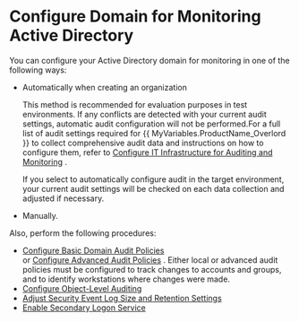 # Configure Domain for Monitoring Active Directory

You can configure your Active Directory domain for monitoring in one of the following ways:

- Automatically when creating an organization

    This method is recommended for evaluation purposes in test environments. If any conflicts are detected with your current audit settings, automatic audit configuration will not be performed.For a full list of audit settings required for {{ MyVariables.ProductName_Overlord }} to collect comprehensive audit data and instructions on how to configure them, refer to [Configure IT Infrastructure for Auditing and Monitoring](../ConfigureITInfrastructure.md) .

    If you select to automatically configure audit in the target environment, your current audit settings will be checked on each data collection and adjusted if necessary.
- Manually.

Also, perform the following procedures:

- [Configure Basic Domain Audit Policies](DomainAuditPolicies.md)  
		or [Configure Advanced Audit Policies](AdvancedPolicy.md) . Either local or advanced audit policies must be configured to track changes to accounts and groups, and to identify workstations where changes were made.
- [Configure Object-Level Auditing](ObjectLevel.md) 
- [Adjust Security Event Log Size and Retention Settings](SecurityLogSize.md) 
- [Enable Secondary Logon Service](SecondaryLogonService.md) 